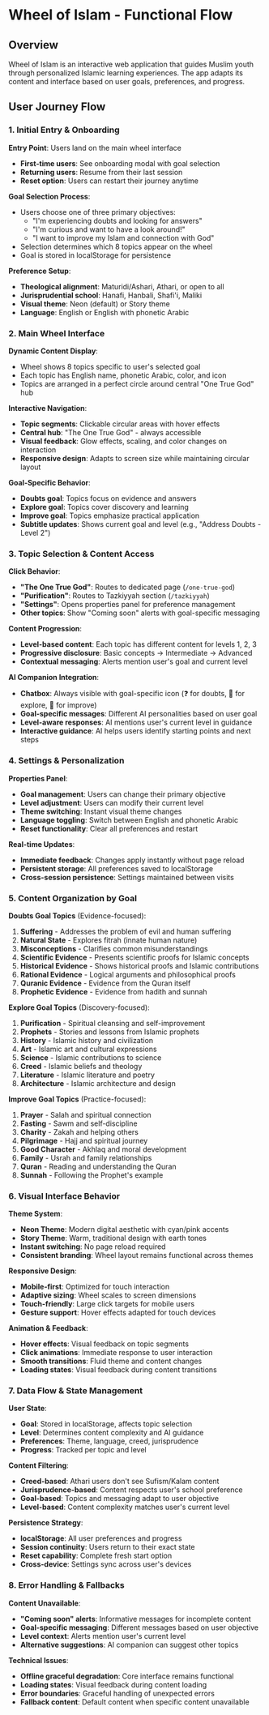# Wheel of Islam - Functional Flow

## Overview
Wheel of Islam is an interactive web application that guides Muslim youth through personalized Islamic learning experiences. The app adapts its content and interface based on user goals, preferences, and progress.

## User Journey Flow

### 1. Initial Entry & Onboarding
**Entry Point**: Users land on the main wheel interface
- **First-time users**: See onboarding modal with goal selection
- **Returning users**: Resume from their last session
- **Reset option**: Users can restart their journey anytime

**Goal Selection Process**:
- Users choose one of three primary objectives:
  - "I'm experiencing doubts and looking for answers"
  - "I'm curious and want to have a look around!"
  - "I want to improve my Islam and connection with God"
- Selection determines which 8 topics appear on the wheel
- Goal is stored in localStorage for persistence

**Preference Setup**:
- **Theological alignment**: Maturidi/Ashari, Athari, or open to all
- **Jurisprudential school**: Hanafi, Hanbali, Shafi'i, Maliki
- **Visual theme**: Neon (default) or Story theme
- **Language**: English or English with phonetic Arabic

### 2. Main Wheel Interface

**Dynamic Content Display**:
- Wheel shows 8 topics specific to user's selected goal
- Each topic has English name, phonetic Arabic, color, and icon
- Topics are arranged in a perfect circle around central "One True God" hub

**Interactive Navigation**:
- **Topic segments**: Clickable circular areas with hover effects
- **Central hub**: "The One True God" - always accessible
- **Visual feedback**: Glow effects, scaling, and color changes on interaction
- **Responsive design**: Adapts to screen size while maintaining circular layout

**Goal-Specific Behavior**:
- **Doubts goal**: Topics focus on evidence and answers
- **Explore goal**: Topics cover discovery and learning
- **Improve goal**: Topics emphasize practical application
- **Subtitle updates**: Shows current goal and level (e.g., "Address Doubts - Level 2")

### 3. Topic Selection & Content Access

**Click Behavior**:
- **"The One True God"**: Routes to dedicated page (`/one-true-god`)
- **"Purification"**: Routes to Tazkiyyah section (`/tazkiyyah`)
- **"Settings"**: Opens properties panel for preference management
- **Other topics**: Show "Coming soon" alerts with goal-specific messaging

**Content Progression**:
- **Level-based content**: Each topic has different content for levels 1, 2, 3
- **Progressive disclosure**: Basic concepts → Intermediate → Advanced
- **Contextual messaging**: Alerts mention user's goal and current level

**AI Companion Integration**:
- **Chatbox**: Always visible with goal-specific icon (❓ for doubts, 🌟 for explore, 🎯 for improve)
- **Goal-specific messages**: Different AI personalities based on user goal
- **Level-aware responses**: AI mentions user's current level in guidance
- **Interactive guidance**: AI helps users identify starting points and next steps

### 4. Settings & Personalization

**Properties Panel**:
- **Goal management**: Users can change their primary objective
- **Level adjustment**: Users can modify their current level
- **Theme switching**: Instant visual theme changes
- **Language toggling**: Switch between English and phonetic Arabic
- **Reset functionality**: Clear all preferences and restart

**Real-time Updates**:
- **Immediate feedback**: Changes apply instantly without page reload
- **Persistent storage**: All preferences saved to localStorage
- **Cross-session persistence**: Settings maintained between visits

### 5. Content Organization by Goal

**Doubts Goal Topics** (Evidence-focused):
1. **Suffering** - Addresses the problem of evil and human suffering
2. **Natural State** - Explores fitrah (innate human nature)
3. **Misconceptions** - Clarifies common misunderstandings
4. **Scientific Evidence** - Presents scientific proofs for Islamic concepts
5. **Historical Evidence** - Shows historical proofs and Islamic contributions
6. **Rational Evidence** - Logical arguments and philosophical proofs
7. **Quranic Evidence** - Evidence from the Quran itself
8. **Prophetic Evidence** - Evidence from hadith and sunnah

**Explore Goal Topics** (Discovery-focused):
1. **Purification** - Spiritual cleansing and self-improvement
2. **Prophets** - Stories and lessons from Islamic prophets
3. **History** - Islamic history and civilization
4. **Art** - Islamic art and cultural expressions
5. **Science** - Islamic contributions to science
6. **Creed** - Islamic beliefs and theology
7. **Literature** - Islamic literature and poetry
8. **Architecture** - Islamic architecture and design

**Improve Goal Topics** (Practice-focused):
1. **Prayer** - Salah and spiritual connection
2. **Fasting** - Sawm and self-discipline
3. **Charity** - Zakah and helping others
4. **Pilgrimage** - Hajj and spiritual journey
5. **Good Character** - Akhlaq and moral development
6. **Family** - Usrah and family relationships
7. **Quran** - Reading and understanding the Quran
8. **Sunnah** - Following the Prophet's example

### 6. Visual Interface Behavior

**Theme System**:
- **Neon Theme**: Modern digital aesthetic with cyan/pink accents
- **Story Theme**: Warm, traditional design with earth tones
- **Instant switching**: No page reload required
- **Consistent branding**: Wheel layout remains functional across themes

**Responsive Design**:
- **Mobile-first**: Optimized for touch interaction
- **Adaptive sizing**: Wheel scales to screen dimensions
- **Touch-friendly**: Large click targets for mobile users
- **Gesture support**: Hover effects adapted for touch devices

**Animation & Feedback**:
- **Hover effects**: Visual feedback on topic segments
- **Click animations**: Immediate response to user interaction
- **Smooth transitions**: Fluid theme and content changes
- **Loading states**: Visual feedback during content transitions

### 7. Data Flow & State Management

**User State**:
- **Goal**: Stored in localStorage, affects topic selection
- **Level**: Determines content complexity and AI guidance
- **Preferences**: Theme, language, creed, jurisprudence
- **Progress**: Tracked per topic and level

**Content Filtering**:
- **Creed-based**: Athari users don't see Sufism/Kalam content
- **Jurisprudence-based**: Content respects user's school preference
- **Goal-based**: Topics and messaging adapt to user objective
- **Level-based**: Content complexity matches user's current level

**Persistence Strategy**:
- **localStorage**: All user preferences and progress
- **Session continuity**: Users return to their exact state
- **Reset capability**: Complete fresh start option
- **Cross-device**: Settings sync across user's devices

### 8. Error Handling & Fallbacks

**Content Unavailable**:
- **"Coming soon" alerts**: Informative messages for incomplete content
- **Goal-specific messaging**: Different messages based on user objective
- **Level context**: Alerts mention user's current level
- **Alternative suggestions**: AI companion can suggest other topics

**Technical Issues**:
- **Offline graceful degradation**: Core interface remains functional
- **Loading states**: Visual feedback during content loading
- **Error boundaries**: Graceful handling of unexpected errors
- **Fallback content**: Default content when specific content unavailable
